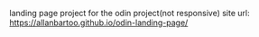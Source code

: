 landing page project for the odin project(not responsive)
site url: https://allanbartoo.github.io/odin-landing-page/
